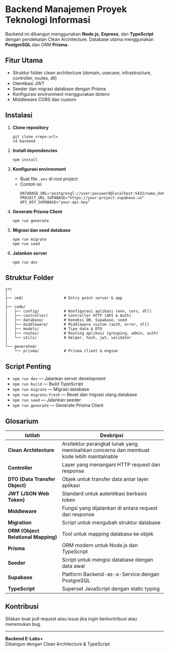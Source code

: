 # Backend Manajemen Proyek Teknologi Informasi

Backend ini dibangun menggunakan **Node.js**, **Express**, dan **TypeScript** dengan pendekatan Clean Architecture. Database utama menggunakan **PostgreSQL** dan ORM **Prisma**.

## Fitur Utama
- Struktur folder clean architecture (domain, usecase, infrastructure, controller, routes, dll)
- Otentikasi JWT
- Seeder dan migrasi database dengan Prisma
- Konfigurasi environment menggunakan dotenv
- Middleware CORS dan custom

## Instalasi

1. **Clone repository**
   ```
   git clone <repo-url>
   cd backend
   ```

2. **Install dependencies**
   ```
   npm install
   ```

3. **Konfigurasi environment**
   - Buat file `.env` di root project
   - Contoh isi:
     ```
     DATABASE_URL="postgresql://user:password@localhost:5432/nama_database"
     PROJECT_URL_SUPABASE="https://your-project.supabase.co"
     API_KEY_SUPABASE="your-api-key"
     ```

4. **Generate Prisma Client**
   ```
   npm run generate
   ```

5. **Migrasi dan seed database**
   ```
   npm run migrate
   npm run seed
   ```

6. **Jalankan server**
   ```
   npm run dev
   ```
## Struktur Folder

```
src
│
├── cmd/                  # Entry point server & app
│
├── code/
│   ├── config/           # Konfigurasi aplikasi (env, cors, dll)
│   ├── controller/       # Controller HTTP (API & Auth)
│   ├── database/         # Koneksi DB, Supabase, seed
│   ├── middleware/       # Middleware custom (auth, error, dll)
│   ├── models/           # Tipe data & DTO
│   ├── routes/           # Routing aplikasi (grouping, admin, auth)
│   └── utils/            # Helper, hash, jwt, validator
│
└── generated/
    └── prisma/           # Prisma client & engine
```

## Script Penting

- `npm run dev` — Jalankan server development
- `npm run build` — Build TypeScript
- `npm run migrate` — Migrasi database
- `npm run migrate:fresh` — Reset dan migrasi ulang database
- `npm run seed` — Jalankan seeder
- `npm run generate` — Generate Prisma Client

## Glosarium

| Istilah | Deskripsi |
|---------|-----------|
| **Clean Architecture** | Arsitektur perangkat lunak yang memisahkan concerns dan membuat kode lebih maintainable |
| **Controller** | Layer yang menangani HTTP request dan response |
| **DTO (Data Transfer Object)** | Objek untuk transfer data antar layer aplikasi |
| **JWT (JSON Web Token)** | Standard untuk autentikasi berbasis token |
| **Middleware** | Fungsi yang dijalankan di antara request dan response |
| **Migration** | Script untuk mengubah struktur database |
| **ORM (Object Relational Mapping)** | Tool untuk mapping database ke objek |
| **Prisma** | ORM modern untuk Node.js dan TypeScript |
| **Seeder** | Script untuk mengisi database dengan data awal |
| **Supabase** | Platform Backend-as-a-Service dengan PostgreSQL |
| **TypeScript** | Superset JavaScript dengan static typing |  

## Kontribusi

Silakan buat pull request atau issue jika ingin berkontribusi atau menemukan bug.

---

**Backend E-Labs+**  
Dibangun dengan Clean Architecture & TypeScript